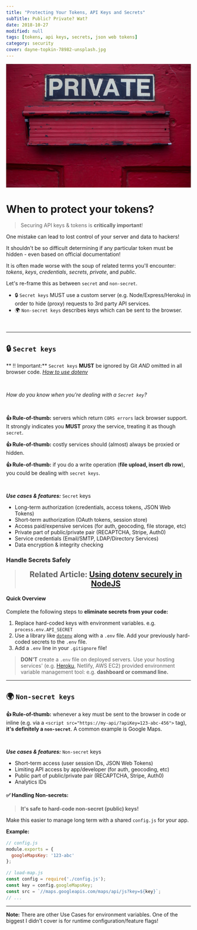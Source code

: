 ```yaml
---
title: "Protecting Your Tokens, API Keys and Secrets"
subTitle: Public? Private? Wat?
date: 2018-10-27
modified: null
tags: [tokens, api keys, secrets, json web tokens]
category: security
cover: dayne-topkin-78982-unsplash.jpg
---
```


![credit: dayne-topkin-78982-unsplash.jpg](dayne-topkin-78982-unsplash.jpg)

# When to protect your tokens?

<!--  For the purpose of this article we'll treat the following terms as related: . **They are not interchangable** despite most documentation and [StackOverflow](https://stackoverflow.com/questions/51698672/how-to-secure-my-api-key) answers using them as such. -->


<!-- (Google Maps Credentials, AWS S3 Keys, Geocoding Service, etc.)  -->


> Securing API keys & tokens is **critically important**!

One mistake can lead to lost control of your server and data to hackers!

It shouldn't be so difficult determining if any particular token must be hidden - even based on official documentation!

It is often made worse with the soup of related terms you'll encounter: _tokens_, _keys_, _credentials_, _secrets_, _private_, and _public_.

Let's re-frame this as between `secret` and `non-secret`.

* 🔒 `Secret keys` MUST use a custom server (e.g. Node/Express/Heroku) in order to hide (proxy) requests to 3rd party API services.
* 🌍 `Non-secret keys` describes keys which can be sent to the browser.



<br />

---------------------------------------------


## 🔒 `Secret keys`

** ‼️ Important:** `Secret keys` **MUST** be ignored by Git _AND_ omitted in all browser code. [_How to use dotenv_](#-how-to-handle-secrets-safely)

<br />

_How do you know when you're dealing with a `Secret key`?_

<br />

**👍 Rule-of-thumb:** servers which return `CORS errors` lack browser support. It strongly indicates you **MUST** proxy the service, treating it as though `secret`.

**👍 Rule-of-thumb:** costly services should (almost) always be proxied or hidden.

**👍 Rule-of-thumb:** if you do a write operation (**file upload, insert db row**), you could be dealing with `secret keys`.


<br />


**_Use cases & features:_** `Secret` keys

- Long-term authorization (credentials, access tokens, JSON Web Tokens)
- Short-term authorization (OAuth tokens, session store)
- Access paid/expensive services (for auth, geocoding, file storage, etc)
- Private part of public/private pair (RECAPTCHA, Stripe, Auth0)
- Service credentials (Email/SMTP, LDAP/Directory Services)
- Data encryption & integrity checking

### Handle Secrets Safely

<blockquote><h2 style="margin: 0.125em 0; text-align: center;">Related Article: <a href="/securely-using-environment-variables-in-nodejs/">Using dotenv securely in NodeJS</a></h2></blockquote>

#### Quick Overview


Complete the following steps to **eliminate secrets from your code:**

1. Replace hard-coded keys with environment variables. e.g. `process.env.API_SECRET`
1. Use a library like [`dotenv`](https://github.com/motdotla/dotenv#dotenv) along with a `.env` file. Add your previously hard-coded secrets to the `.env` file.
1. Add a `.env` line in your `.gitignore` file!

> **DON'T** create a `.env` file on deployed servers. Use your hosting services' (e.g. [Heroku](https://devcenter.heroku.com/articles/config-vars), Netlify, AWS EC2) provided environment variable management tool: e.g. **dashboard or command line.**


-----------------------------------


## 🌍 `Non-secret keys`

**👍 Rule-of-thumb:** whenever a key must be sent to the browser in code or inline (e.g. via a `<script src="https://my-api/?apiKey=123-abc-456">` tag), **it's definitely a `non-secret`**. A common example is Google Maps.

<br />


**_Use cases & features:_** `Non-secret` keys

- Short-term access (user session IDs, JSON Web Tokens)
- Limiting API access by app/developer (for auth, geocoding, etc)
- Public part of public/private pair (RECAPTCHA, Stripe, Auth0)
- Analytics IDs

#### ✅ Handling Non-secrets:

> **It's safe to hard-code non-secret (public) keys!**

Make this easier to manage long term with a shared `config.js` for your app.

**Example:**

```js
// config.js
module.exports = {
  googleMapsKey: '123-abc'
};
```

```js
// load-map.js
const config = require('./config.js');
const key = config.googleMapsKey;
const src = `//maps.googleapis.com/maps/api/js?key=${key}`;
// ...
```

-----------------------------------


**Note:** There are other Use Cases for environment variables. One of the biggest I didn't cover is for runtime configuration/feature flags!
